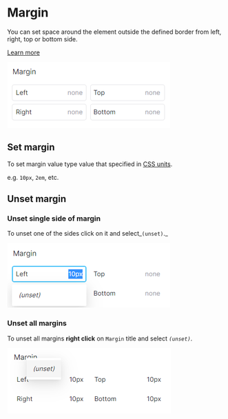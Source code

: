 # Margin

You can set space around the element outside the defined border from left, right, top or bottom side.

[Learn more](https://developer.mozilla.org/en-US/docs/Web/CSS/CSS\_Box\_Model/Introduction\_to\_the\_CSS\_box\_model#margin\_area)

![](<../.gitbook/assets/image (4) (1).png>)

## Set margin

To set margin value type value that specified in [CSS units](css-units.md).

e.g.  `10px`, `2em`, etc.

## Unset margin

### Unset single side of margin

To unset one of the sides click on it and select_`(unset)`._

__![](<../.gitbook/assets/image (9) (1).png>)__

### Unset all margins

To unset all margins **right click** on `Margin` title and select _`(unset)`_.  &#x20;

![](<../.gitbook/assets/image (7) (1).png>)
